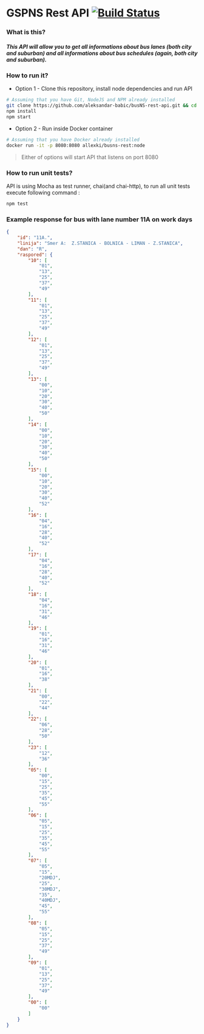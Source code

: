 # GSPNS Rest API [![Build Status](https://travis-ci.org/aleksandar-babic/busNS-rest-api.svg?branch=master)](https://travis-ci.org/aleksandar-babic/busNS-rest-api)
### What is this?
##### This API will allow you to get all informations about bus lanes (both city and suburban) and all informations about bus schedules (again, both city and suburban).

### How to run it?
* Option 1 - Clone this repository, install node dependencies and run API
```bash
# Assuming that you have Git, NodeJS and NPM already installed
git clone https://github.com/aleksandar-babic/busNS-rest-api.git && cd busNS-rest-api
npm install
npm start
```
* Option 2 - Run inside Docker container
```bash
# Assuming that you have Docker already installed
docker run -it -p 8080:8080 allexki/busns-rest:node
```
> Either of options will start API that listens on port 8080
### How to run unit tests?
API is using Mocha as test runner, chai(and chai-http), to run all unit tests execute following command : 
```bash
npm test
```
### Example response for bus with lane number 11A on work days
```json
{
    "id": "11A.",
    "linija": "Smer A:  Z.STANICA - BOLNICA - LIMAN - Z.STANICA",
    "dan": "R",
    "raspored": {
        "10": [
            "01",
            "13",
            "25",
            "37",
            "49"
        ],
        "11": [
            "01",
            "13",
            "25",
            "37",
            "49"
        ],
        "12": [
            "01",
            "13",
            "25",
            "37",
            "49"
        ],
        "13": [
            "00",
            "10",
            "20",
            "30",
            "40",
            "50"
        ],
        "14": [
            "00",
            "10",
            "20",
            "30",
            "40",
            "50"
        ],
        "15": [
            "00",
            "10",
            "20",
            "30",
            "40",
            "52"
        ],
        "16": [
            "04",
            "16",
            "28",
            "40",
            "52"
        ],
        "17": [
            "04",
            "16",
            "28",
            "40",
            "52"
        ],
        "18": [
            "04",
            "16",
            "31",
            "46"
        ],
        "19": [
            "01",
            "16",
            "31",
            "46"
        ],
        "20": [
            "01",
            "16",
            "38"
        ],
        "21": [
            "00",
            "22",
            "44"
        ],
        "22": [
            "06",
            "28",
            "50"
        ],
        "23": [
            "12",
            "36"
        ],
        "05": [
            "00",
            "15",
            "25",
            "35",
            "45",
            "55"
        ],
        "06": [
            "05",
            "15",
            "25",
            "35",
            "45",
            "55"
        ],
        "07": [
            "05",
            "15",
            "20MDJ",
            "25",
            "30MDJ",
            "35",
            "40MDJ",
            "45",
            "55"
        ],
        "08": [
            "05",
            "15",
            "25",
            "37",
            "49"
        ],
        "09": [
            "01",
            "13",
            "25",
            "37",
            "49"
        ],
        "00": [
            "00"
        ]
    }
}
```
